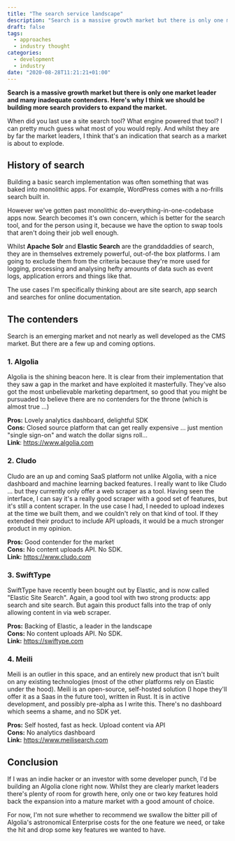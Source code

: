 ```yaml
---
title: "The search service landscape"
description: "Search is a massive growth market but there is only one market leader and many inadequate contenders. Here's why I think we should be building more search providers to expand the market."
draft: false
tags:
  - approaches
  - industry thought
categories:
  - development
  - industry
date: "2020-08-28T11:21:21+01:00"
---
```


**Search is a massive growth market but there is only one market leader and many inadequate contenders. Here's why I think we should be building more search providers to expand the market.**

When did you last use a site search tool? What engine powered that tool? I can pretty much guess what most of you would reply. And whilst they are by far the market leaders, I think that's an indication that search as a market is about to explode.

## History of search

Building a basic search implementation was often something that was baked into monolithic apps. For example, WordPress comes with a no-frills search built in.

However we've gotten past monolithic do-everything-in-one-codebase apps now. Search becomes it's own concern, which is better for the search tool, and for the person using it, because we have the option to swap tools that aren't doing their job well enough.

Whilst **Apache Solr** and **Elastic Search** are the granddaddies of search, they are in themselves extremely powerful, out-of-the box platforms. I am going to exclude them from the criteria because they're more used for logging, processing and analysing hefty amounts of data such as event logs, application errors and things like that.

The use cases I'm specifically thinking about are site search, app search and searches for online documentation.

## The contenders

Search is an emerging market and not nearly as well developed as the CMS market. But there are a few up and coming options.

### 1. Algolia

Algolia is the shining beacon here. It is clear from their implementation that they saw a gap in the market and have exploited it masterfully. They've also got the most unbelievable marketing department, so good that you might be pursuaded to believe there are no contenders for the throne (which is almost true ...)

**Pros:** Lovely analytics dashboard, delightful SDK  
**Cons:** Closed source platform that can get really expensive ... just mention "single sign-on" and watch the dollar signs roll...  
**Link**: https://www.algolia.com

### 2. Cludo

Cludo are an up and coming SaaS platform not unlike Algolia, with a nice dashboard and machine learning backed features. I really want to like Cludo ... but they currently only offer a web scraper as a tool. Having seen the interface, I can say it's a really good scraper with a good set of features, but it's still a content scraper. In the use case I had, I needed to upload indexes at the time we built them, and we couldn't rely on that kind of tool. If they extended their product to include API uploads, it would be a much stronger product in my opinion.

**Pros:** Good contender for the market  
**Cons:** No content uploads API. No SDK.  
**Link:** https://www.cludo.com

### 3. SwiftType

SwiftType have recently been bought out by Elastic, and is now called "Elastic Site Search". Again, a good tool with two strong products: app search and site search. But again this product falls into the trap of only allowing content in via web scraper.

**Pros:** Backing of Elastic, a leader in the landscape  
**Cons:** No content uploads API. No SDK.  
**Link:** https://swiftype.com

### 4. Meili

Meili is an outlier in this space, and an entirely new product that isn't built on any existing technologies (most of the other platforms rely on Elastic under the hood). Meili is an open-source, self-hosted solution (I hope they'll offer it as a Saas in the future too), written in Rust. It is in active development, and possibly pre-alpha as I write this. There's no dashboard which seems a shame, and no SDK yet.

**Pros:** Self hosted, fast as heck. Upload content via API  
**Cons:** No analytics dashboard  
**Link:** https://www.meilisearch.com

## Conclusion

If I was an indie hacker or an investor with some developer punch, I'd be building an Algolia clone right now. Whilst they are clearly market leaders there's plenty of room for growth here, only one or two key features hold back the expansion into a mature market with a good amount of choice.

For now, I'm not sure whether to recommend we swallow the bitter pill of Algolia's astronomical Enterprise costs for the one feature we need, or take the hit and drop some key features we wanted to have.
